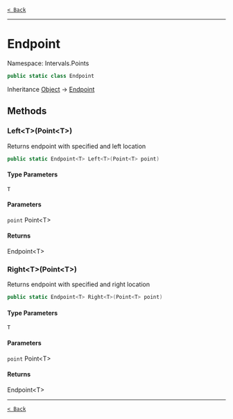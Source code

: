 [`< Back`](./)

---

# Endpoint

Namespace: Intervals.Points

```csharp
public static class Endpoint
```

Inheritance [Object](https://docs.microsoft.com/en-us/dotnet/api/system.object) → [Endpoint](intervals.points.endpoint)

## Methods

### **Left&lt;T&gt;(Point&lt;T&gt;)**

Returns endpoint with specified  and left location

```csharp
public static Endpoint<T> Left<T>(Point<T> point)
```

#### Type Parameters

`T`<br>

#### Parameters

`point` Point&lt;T&gt;<br>

#### Returns

Endpoint&lt;T&gt;<br>

### **Right&lt;T&gt;(Point&lt;T&gt;)**

Returns endpoint with specified  and right location

```csharp
public static Endpoint<T> Right<T>(Point<T> point)
```

#### Type Parameters

`T`<br>

#### Parameters

`point` Point&lt;T&gt;<br>

#### Returns

Endpoint&lt;T&gt;<br>

---

[`< Back`](./)

